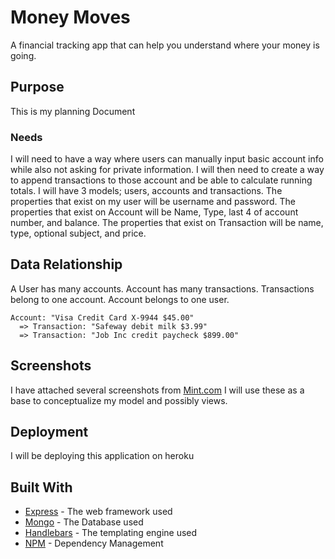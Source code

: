 # Money Moves

A financial tracking app that can help you understand where your money is going.

## Purpose

This is my planning Document

### Needs

I will need to have a way where users can manually input basic account info while also not asking for private information. I will then need to create a way to append transactions to those account and be able to calculate running totals. I will have 3 models; users, accounts and transactions. The properties that exist on my user will be username and password. The properties that exist on Account will be Name, Type, last 4 of account number, and balance. The properties that exist on Transaction will be name, type, optional subject, and price.

## Data Relationship

A User has many accounts.
Account has many transactions.
Transactions belong to one account.
Account belongs to one user.

```
Account: "Visa Credit Card X-9944 $45.00"
  => Transaction: "Safeway debit milk $3.99"
  => Transaction: "Job Inc credit paycheck $899.00"
```

## Screenshots

I have attached several screenshots from [Mint.com](https://mint.com/)
I will use these as a base to conceptualize my model and possibly views.

## Deployment

I will be deploying this application on heroku

## Built With

- [Express](https://expressjs.com/) - The web framework used
- [Mongo](https://www.mongodb.com/) - The Database used
- [Handlebars](https://handlebarsjs.com/) - The templating engine used
- [NPM](https://www.npmjs.com/) - Dependency Management
